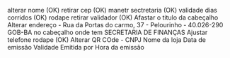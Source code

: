 alterar nome (OK)
retirar cep (OK)
manetr sectretaria (OK)
validade dias corridos (OK)
rodape retirar validador (OK)
Afastar o titulo da cabeçalho
Alterar endereço - Rua da Portas do carmo, 37 - Pelourinho - 40.026-290
GOB-BA no cabeçalho onde tem SECRETARIA DE FINANÇAS
Ajustar telefone rodape (OK)
Alterar QR COde -
    CNPJ
    Nome da loja
    Data de emissão 
    Validade
    Emitida por 
    Hora da emissão
